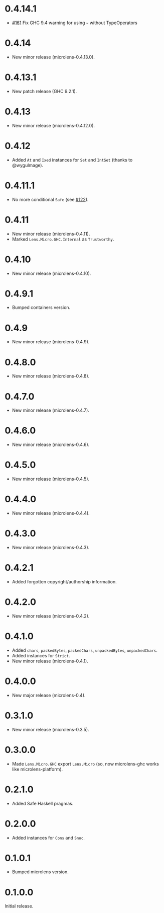 # 0.4.14.1

* [#161](https://github.com/stevenfontanella/microlens/pull/161) Fix GHC 9.4 warning for using `~` without TypeOperators

# 0.4.14

* New minor release (microlens-0.4.13.0).

# 0.4.13.1

* New patch release (GHC 9.2.1).

# 0.4.13

* New minor release (microlens-0.4.12.0).

# 0.4.12

* Added `At` and `Ixed` instances for `Set` and `IntSet` (thanks to @wygulmage).

# 0.4.11.1

* No more conditional `Safe` (see [#122](https://github.com/monadfix/microlens/issues/122)).

# 0.4.11

* New minor release (microlens-0.4.11).
* Marked `Lens.Micro.GHC.Internal` as `Trustworthy`.

# 0.4.10

* New minor release (microlens-0.4.10).

# 0.4.9.1

* Bumped containers version.

# 0.4.9

* New minor release (microlens-0.4.9).

# 0.4.8.0

* New minor release (microlens-0.4.8).

# 0.4.7.0

* New minor release (microlens-0.4.7).

# 0.4.6.0

* New minor release (microlens-0.4.6).

# 0.4.5.0

* New minor release (microlens-0.4.5).

# 0.4.4.0

* New minor release (microlens-0.4.4).

# 0.4.3.0

* New minor release (microlens-0.4.3).

# 0.4.2.1

* Added forgotten copyright/authorship information.

# 0.4.2.0

* New minor release (microlens-0.4.2).

# 0.4.1.0

* Added `chars`, `packedBytes`, `packedChars`, `unpackedBytes`, `unpackedChars`.
* Added instances for `Strict`.
* New minor release (microlens-0.4.1).

# 0.4.0.0

* New major release (microlens-0.4).

# 0.3.1.0

* New minor release (microlens-0.3.5).

# 0.3.0.0

* Made `Lens.Micro.GHC` export `Lens.Micro` (so, now microlens-ghc works like microlens-platform).

# 0.2.1.0

* Added Safe Haskell pragmas.

# 0.2.0.0

* Added instances for `Cons` and `Snoc`.

# 0.1.0.1

* Bumped microlens version.

# 0.1.0.0

Initial release.
